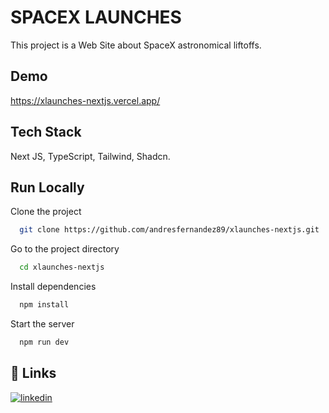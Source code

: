 # SPACEX LAUNCHES

This project is a Web Site about SpaceX astronomical liftoffs.

## Demo

https://xlaunches-nextjs.vercel.app/

## Tech Stack

Next JS, TypeScript, Tailwind, Shadcn.

## Run Locally

Clone the project

```bash
  git clone https://github.com/andresfernandez89/xlaunches-nextjs.git
```

Go to the project directory

```bash
  cd xlaunches-nextjs
```

Install dependencies

```bash
  npm install
```

Start the server

```bash
  npm run dev
```

## 🔗 Links

[![linkedin](https://img.shields.io/badge/linkedin-0A66C2?style=for-the-badge&logo=linkedin&logoColor=white)](https://www.linkedin.com/in/andresfernandez89/)

